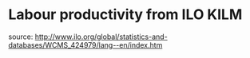 # Labour productivity from ILO KILM

source: http://www.ilo.org/global/statistics-and-databases/WCMS_424979/lang--en/index.htm
